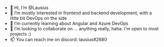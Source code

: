 - 👋 Hi, I’m @Lausius
- 👀 I’m mostly interested in frontend and backend development, with a little bit DevOps on the side 
- 🌱 I’m currently learning about Angular and Azure DevOps
- 💞️ I’m looking to collaborate on ... anything really, haha. I'm open to most projects :)
- 📫 You can reach me on discord: lausius#2680

<!---
Lausius/Lausius is a ✨ special ✨ repository because its `README.md` (this file) appears on your GitHub profile.
You can click the Preview link to take a look at your changes.
--->
